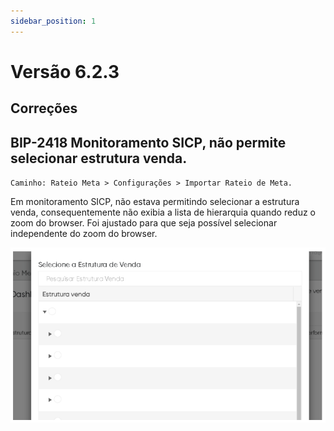 ```yaml
---
sidebar_position: 1
---
```

# Versão 6.2.3

## Correções

## **BIP-2418 Monitoramento SICP, não permite selecionar estrutura venda.**
`Caminho: Rateio Meta > Configurações > Importar Rateio de Meta.`

Em monitoramento SICP, não estava permitindo selecionar a estrutura venda, consequentemente não exibia a lista de hierarquia quando reduz o zoom do browser. Foi ajustado para que seja possível selecionar independente do zoom do browser.

![Docusaurus logo](/img/bip-2418.png)
